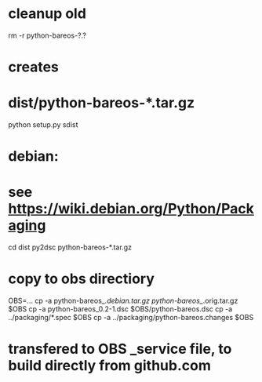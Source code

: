 # cleanup old
rm -r python-bareos-?.?

# creates 
# dist/python-bareos-*.tar.gz
python setup.py sdist

# debian:
# see https://wiki.debian.org/Python/Packaging
cd dist
py2dsc python-bareos-*.tar.gz

# copy to obs directiory
OBS=...
cp -a python-bareos_*.debian.tar.gz  python-bareos_*.orig.tar.gz $OBS
cp -a python-bareos_0.2-1.dsc $OBS/python-bareos.dsc
cp -a ../packaging/*.spec $OBS
cp -a ../packaging/python-bareos.changes $OBS

# transfered to OBS _service file, to build directly from github.com
